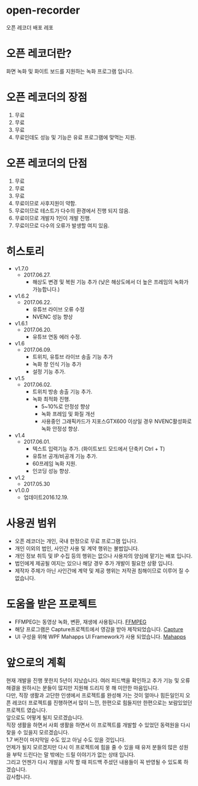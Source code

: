 # open-recorder
오픈 레코더 배포 레포

# 오픈 레코더란?
화면 녹화 및 화이트 보드를 지원하는 녹화 프로그램 입니다.

# 오픈 레코더의 장점
1. 무료
2. 무료
3. 무료
4. 무료인데도 성능 및 기능은 유료 프로그램에 맞먹는 지원.

# 오픈 레코더의 단점
1. 무료
2. 무료
3. 무료
4. 무료이므로 사후지원이 약함.
5. 무료이므로 테스트가 다수의 환경에서 진행 되지 않음.
6. 무료이므로 개발자 1인이 개발 진행.
7. 무료이므로 다수의 오류가 발생할 여지 있음.

# 히스토리
* v1.7.0
  * 2017.06.27.
    * 해상도 변경 및 복원 기능 추가 (낮은 해상도에서 더 높은 프레임의 녹화가 가능합니다.)
* v1.6.2
  * 2017.06.22.
    * 유튜브 라이브 오류 수정
    * NVENC 성능 향상
* v1.6.1
  * 2017.06.20.
    * 유튜브 연동 에러 수정.
* v1.6
  * 2017.06.09.
    * 트위치, 유튜브 라이브 송출 기능 추가
    * 녹화 창 인식 기능 추가
    * 설정 기능 추가.
* v1.5
  * 2017.06.02.
    * 트위치 방송 송출 기능 추가.
    * 녹화 최적화 진행.
      * 5~10%로 안정성 향상
      * 녹화 프레임 및 화질 개선
      * 사용중인 그래픽카드가 지포스GTX600 이상일 경우 NVENC활성화로 녹화 안정성 향상.
* v1.4
  * 2017.06.01.
    * 텍스트 입력기능 추가. (화이트보드 모드에서 단축키 Ctrl + T)
    * 유튜브 공개/비공개 기능 추가.
    * 60프레임 녹화 지원.
    * 인코딩 성능 향상.
* v1.2
  * 2017.05.30
* v1.0.0
  * 업데이트2016.12.19. 

# 사용권 범위
* 오픈 레코더는 개인, 국내 한정으로 무료 프로그램 입니다.
* 개인 이외의 법인, 사인간 사용 및 계약 행위는 불법입니다.
* 개인 정보 취득 및 IP 수집 등의 행위는 없으나 사용자의 양심에 맡기는 배포 입니다.
* 법인에게 제공될 여지는 있으나 해당 경우 추가 개발이 필요한 상황 입니다.
* 제작자 주체가 아닌 사인간에 계약 및 제공 행위는 저작권 침해이므로 이루어 질 수 없습니다.

# 도움을 받은 프로젝트
* FFMPEG는 동영상 녹화, 변환, 재생에 사용됩니다. [FFMPEG](https://www.ffmpeg.org)
* 해당 프로그램은 Capture프로젝트에서 영감을 받아 제작되었습니다. [Capture](https://mathewsachin.github.io/Captura)
* UI 구성을 위해 WPF Mahapps UI Framework가 사용 되었습니다. [Mahapps](https://mahapps.com)

# 앞으로의 계획
현재 개발을 진행 못한지 5년이 지났습니다. 여러 피드백을 확인하고 추가 기능 및 오류 해결을 원하시는 분들이 많지만 지원해 드리지 못 해 미안한 마음입니다.  
다만, 직장 생활과 고단한 인생에서 프로젝트를 완성해 가는 것이 얼마나 힘든일인지 오픈 레코더 프로젝트를 진행하면서 많이 느낀, 한편으로 힘들지만 한편으로는 보람있었던 프로젝트 였습니다.  
앞으로도 어떻게 될지 모르겠습니다.  
직장 생활을 하면서 사회 생활을 하면서 이 프로젝트를 개발할 수 있었던 동력원을 다시 찾을 수 있을지 모르겠습니다.  
1.7 버전이 마지막일 수도 있고 아닐 수도 있을 것입니다.  
언제가 될지 모르겠지만 다시 이 프로젝트에 힘을 줄 수 있을 때 유저 분들의 많은 성원을 부탁 드린다는 말 밖에는 드릴 이야기가 없는 상태 입니다.  
그리고 언젠가 다시 개발을 시작 할 때 피드백 주셨던 내용들이 꼭 반영될 수 있도록 하겠습니다.  
감사합니다.
